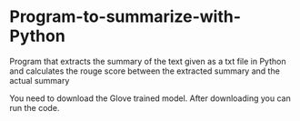 # Program-to-summarize-with-Python
Program that extracts the summary of the text given as a txt file in Python and calculates the rouge score between the extracted summary and the actual summary

You need to download the Glove trained model. After downloading you can run the code.
